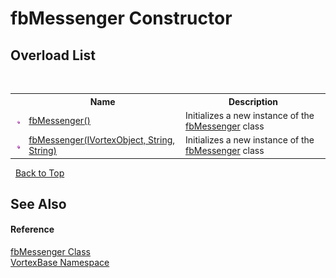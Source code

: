 # fbMessenger Constructor 
 


## Overload List
&nbsp;<table><tr><th></th><th>Name</th><th>Description</th></tr><tr><td>![Public method](media/pubmethod.gif "Public method")</td><td><a href="M_VortexBase_fbMessenger__ctor.md">fbMessenger()</a></td><td>
Initializes a new instance of the <a href="T_VortexBase_fbMessenger.md">fbMessenger</a> class</td></tr><tr><td>![Public method](media/pubmethod.gif "Public method")</td><td><a href="M_VortexBase_fbMessenger__ctor_1.md">fbMessenger(IVortexObject, String, String)</a></td><td>
Initializes a new instance of the <a href="T_VortexBase_fbMessenger.md">fbMessenger</a> class</td></tr></table>&nbsp;
<a href="#fbmessenger-constructor">Back to Top</a>

## See Also


#### Reference
<a href="T_VortexBase_fbMessenger.md">fbMessenger Class</a><br /><a href="N_VortexBase.md">VortexBase Namespace</a><br />